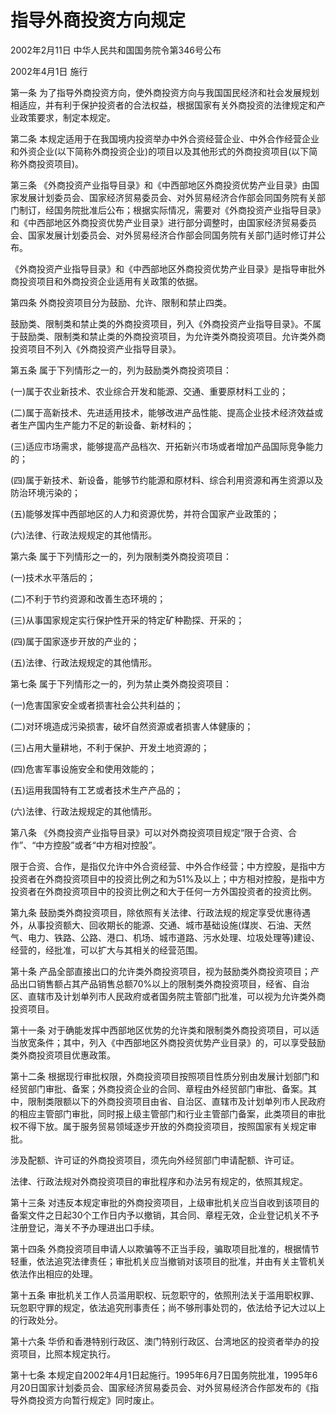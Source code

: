 # 指导外商投资方向规定

2002年2月11日 中华人民共和国国务院令第346号公布

2002年4月1日 施行

<!-- INFO END -->

第一条 为了指导外商投资方向，使外商投资方向与我国国民经济和社会发展规划相适应，并有利于保护投资者的合法权益，根据国家有关外商投资的法律规定和产业政策要求，制定本规定。

第二条 本规定适用于在我国境内投资举办中外合资经营企业、中外合作经营企业和外资企业(以下简称外商投资企业)的项目以及其他形式的外商投资项目(以下简称外商投资项目)。

第三条 《外商投资产业指导目录》和《中西部地区外商投资优势产业目录》由国家发展计划委员会、国家经济贸易委员会、对外贸易经济合作部会同国务院有关部门制订，经国务院批准后公布；根据实际情况，需要对《外商投资产业指导目录》和《中西部地区外商投资优势产业目录》进行部分调整时，由国家经济贸易委员会、国家发展计划委员会、对外贸易经济合作部会同国务院有关部门适时修订并公布。

《外商投资产业指导目录》和《中西部地区外商投资优势产业目录》是指导审批外商投资项目和外商投资企业适用有关政策的依据。

第四条 外商投资项目分为鼓励、允许、限制和禁止四类。

鼓励类、限制类和禁止类的外商投资项目，列入《外商投资产业指导目录》。不属于鼓励类、限制类和禁止类的外商投资项目，为允许类外商投资项目。允许类外商投资项目不列入《外商投资产业指导目录》。

第五条 属于下列情形之一的，列为鼓励类外商投资项目：

(一)属于农业新技术、农业综合开发和能源、交通、重要原材料工业的；

(二)属于高新技术、先进适用技术，能够改进产品性能、提高企业技术经济效益或者生产国内生产能力不足的新设备、新材料的；

(三)适应市场需求，能够提高产品档次、开拓新兴市场或者增加产品国际竞争能力的；

(四)属于新技术、新设备，能够节约能源和原材料、综合利用资源和再生资源以及防治环境污染的；

(五)能够发挥中西部地区的人力和资源优势，并符合国家产业政策的；

(六)法律、行政法规规定的其他情形。

第六条 属于下列情形之一的，列为限制类外商投资项目：

(一)技术水平落后的；

(二)不利于节约资源和改善生态环境的；

(三)从事国家规定实行保护性开采的特定矿种勘探、开采的；

(四)属于国家逐步开放的产业的；

(五)法律、行政法规规定的其他情形。

第七条 属于下列情形之一的，列为禁止类外商投资项目：

(一)危害国家安全或者损害社会公共利益的；

(二)对环境造成污染损害，破坏自然资源或者损害人体健康的；

(三)占用大量耕地，不利于保护、开发土地资源的；

(四)危害军事设施安全和使用效能的；

(五)运用我国特有工艺或者技术生产产品的；

(六)法律、行政法规规定的其他情形。

第八条 《外商投资产业指导目录》可以对外商投资项目规定“限于合资、合作”、“中方控股”或者“中方相对控股”。

限于合资、合作，是指仅允许中外合资经营、中外合作经营；中方控股，是指中方投资者在外商投资项目中的投资比例之和为51%及以上；中方相对控股，是指中方投资者在外商投资项目中的投资比例之和大于任何一方外国投资者的投资比例。

第九条 鼓励类外商投资项目，除依照有关法律、行政法规的规定享受优惠待遇外，从事投资额大、回收期长的能源、交通、城市基础设施(煤炭、石油、天然气、电力、铁路、公路、港口、机场、城市道路、污水处理、垃圾处理等)建设、经营的，经批准，可以扩大与其相关的经营范围。

第十条 产品全部直接出口的允许类外商投资项目，视为鼓励类外商投资项目；产品出口销售额占其产品销售总额70%以上的限制类外商投资项目，经省、自治区、直辖市及计划单列市人民政府或者国务院主管部门批准，可以视为允许类外商投资项目。

第十一条 对于确能发挥中西部地区优势的允许类和限制类外商投资项目，可以适当放宽条件；其中，列入《中西部地区外商投资优势产业目录》的，可以享受鼓励类外商投资项目优惠政策。

第十二条 根据现行审批权限，外商投资项目按照项目性质分别由发展计划部门和经贸部门审批、备案；外商投资企业的合同、章程由外经贸部门审批、备案。其中，限制类限额以下的外商投资项目由省、自治区、直辖市及计划单列市人民政府的相应主管部门审批，同时报上级主管部门和行业主管部门备案，此类项目的审批权不得下放。属于服务贸易领域逐步开放的外商投资项目，按照国家有关规定审批。

涉及配额、许可证的外商投资项目，须先向外经贸部门申请配额、许可证。

法律、行政法规对外商投资项目的审批程序和办法另有规定的，依照其规定。

第十三条 对违反本规定审批的外商投资项目，上级审批机关应当自收到该项目的备案文件之日起30个工作日内予以撤销，其合同、章程无效，企业登记机关不予注册登记，海关不予办理进出口手续。

第十四条 外商投资项目申请人以欺骗等不正当手段，骗取项目批准的，根据情节轻重，依法追究法律责任；审批机关应当撤销对该项目的批准，并由有关主管机关依法作出相应的处理。

第十五条 审批机关工作人员滥用职权、玩忽职守的，依照刑法关于滥用职权罪、玩忽职守罪的规定，依法追究刑事责任；尚不够刑事处罚的，依法给予记大过以上的行政处分。

第十六条 华侨和香港特别行政区、澳门特别行政区、台湾地区的投资者举办的投资项目，比照本规定执行。

第十七条 本规定自2002年4月1日起施行。1995年6月7日国务院批准，1995年6月20日国家计划委员会、国家经济贸易委员会、对外贸易经济合作部发布的《指导外商投资方向暂行规定》同时废止。